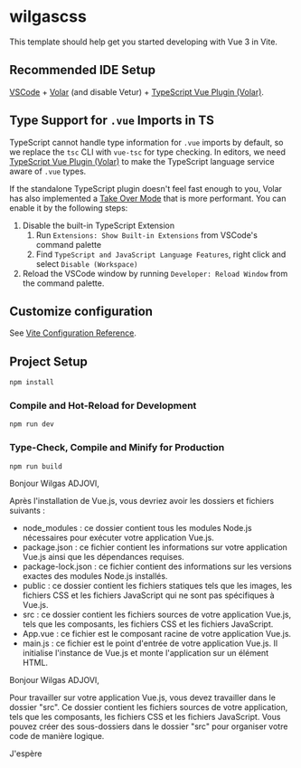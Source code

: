 # wilgascss

This template should help get you started developing with Vue 3 in Vite.

## Recommended IDE Setup

[VSCode](https://code.visualstudio.com/) + [Volar](https://marketplace.visualstudio.com/items?itemName=Vue.volar) (and disable Vetur) + [TypeScript Vue Plugin (Volar)](https://marketplace.visualstudio.com/items?itemName=Vue.vscode-typescript-vue-plugin).

## Type Support for `.vue` Imports in TS

TypeScript cannot handle type information for `.vue` imports by default, so we replace the `tsc` CLI with `vue-tsc` for type checking. In editors, we need [TypeScript Vue Plugin (Volar)](https://marketplace.visualstudio.com/items?itemName=Vue.vscode-typescript-vue-plugin) to make the TypeScript language service aware of `.vue` types.

If the standalone TypeScript plugin doesn't feel fast enough to you, Volar has also implemented a [Take Over Mode](https://github.com/johnsoncodehk/volar/discussions/471#discussioncomment-1361669) that is more performant. You can enable it by the following steps:

1. Disable the built-in TypeScript Extension
    1) Run `Extensions: Show Built-in Extensions` from VSCode's command palette
    2) Find `TypeScript and JavaScript Language Features`, right click and select `Disable (Workspace)`
2. Reload the VSCode window by running `Developer: Reload Window` from the command palette.

## Customize configuration

See [Vite Configuration Reference](https://vitejs.dev/config/).

## Project Setup

```sh
npm install
```

### Compile and Hot-Reload for Development

```sh
npm run dev
```

### Type-Check, Compile and Minify for Production

```sh
npm run build
```


Bonjour Wilgas ADJOVI,

Après l'installation de Vue.js, vous devriez avoir les dossiers et fichiers suivants :

- node_modules : ce dossier contient tous les modules Node.js nécessaires pour exécuter votre application Vue.js.
- package.json : ce fichier contient les informations sur votre application Vue.js ainsi que les dépendances requises.
- package-lock.json : ce fichier contient des informations sur les versions exactes des modules Node.js installés.
- public : ce dossier contient les fichiers statiques tels que les images, les fichiers CSS et les fichiers JavaScript qui ne sont pas spécifiques à Vue.js.
- src : ce dossier contient les fichiers sources de votre application Vue.js, tels que les composants, les fichiers CSS et les fichiers JavaScript.
- App.vue : ce fichier est le composant racine de votre application Vue.js.
- main.js : ce fichier est le point d'entrée de votre application Vue.js. Il initialise l'instance de Vue.js et monte l'application sur un élément HTML.




Bonjour Wilgas ADJOVI,

Pour travailler sur votre application Vue.js, vous devez travailler dans le dossier "src". Ce dossier contient les fichiers sources de votre application, tels que les composants, les fichiers CSS et les fichiers JavaScript. Vous pouvez créer des sous-dossiers dans le dossier "src" pour organiser votre code de manière logique.

J'espère 
